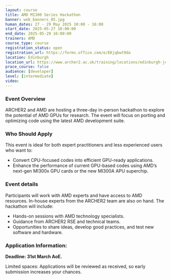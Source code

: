 ```yaml
---
layout: course
title: AMD MI300 Series Hackathon
banner: web_banners_05.jpg 
human_dates: 27 - 29 May 2025 10:00 - 16:00  
start_date: 2025-05-27 10:00:00
end_date: 2025-05-29 16:00:00
trainers: AMD
course_type: course
registration_status: open
registration_url: https://forms.office.com/e/EKjqbwt9da 
location: Edinburgh
location_url: https://www.archer2.ac.uk/training/locations/edinburgh-jcmb
prace_course: false
audience: [developer]
level: [intermediate]
video: 
---
```


### Event Overview
ARCHER2 and AMD are hosting a three-day in-person hackathon to explore the
potential of AMD GPUs for research. The event will focus on porting and
optimizing code using the latest AMD development suite.

### Who Should Apply

This event is ideal for both expert practitioners and less experienced users who want to:
 - Convert CPU-focused codes into efficient GPU-ready applications.
 - Enhance the performance of current GPU-based codes using AMD’s next-gen MI300x GPU cards or the new MI300A APU superchip.

### Event details

Participants will work with AMD experts and have access to AMD resources. In-house experts from the ARCHER2 team are also on hand. The hackathon will include:
 - Hands-on sessions with AMD technology specialists.
 - Guidance from ARCHER2 RSE and technical teams.
 - Opportunities to share ideas, develop good practices, and test new software and hardware.

### Application Information:
**Deadline: 31st March AoE.**

Limited spaces: Applications will be reviewed as received, so early submission increases your chances.


<section id="service">

 
<!--

<h2><a name="materials">Course materials</a></h2>



    <div class="row ">	

		
      <div class="col-xs-6 col-sm-4">
        <a class="ar2_linkbox ar2_linkbox-green" 
          href="https://github.com/adrianjhpc/archer2-cpp ">
          <strong>Course materials</strong> 
        </a>
      </div>


 
      <div class="col-xs-6 col-sm-4">
        <a class="ar2_linkbox ar2_linkbox-teal" 
          href="https://pad.archer2.ac.uk/p/250423-modern-c ">
          <strong>Course Chat</strong>       
        </a>
      </div>
		

 	</div>
		
	-->
			 
<!--
 		
<h2><a name="videos">Videos</a></h2>

<h3>Session 1</h3>

<div>
	<iframe title="Video" width="560" height="315" src="https://www.youtube.com/embed/bByoHlKbjGA" frameborder="0" allow="accelerometer; autoplay; encrypted-media; gyroscope; picture-in-picture" allowfullscreen></iframe>
</div>


<h3>Session 2</h3>

<div>
	<iframe title="Video" width="560" height="315" src="https://www.youtube.com/embed/RXFMWWzchHQ" frameborder="0" allow="accelerometer; autoplay; encrypted-media; gyroscope; picture-in-picture" allowfullscreen></iframe>
</div>



<h3>Session 3</h3>

<div>
	<iframe title="Video" width="560" height="315" src="https://www.youtube.com/embed/FEVgrr6KaL4 " frameborder="0" allow="accelerometer; autoplay; encrypted-media; gyroscope; picture-in-picture" allowfullscreen></iframe>
</div>



<h3>Session 4</h3>

<div>
	<iframe title="Video" width="560" height="315" src="https://www.youtube.com/embed/dehb3Lq-0Ig " frameborder="0" allow="accelerometer; autoplay; encrypted-media; gyroscope; picture-in-picture" allowfullscreen></iframe>
</div>


-->


<!--

<h2><a name="feedback">Feedback</a></h2>


    <div class="row ">	

      <div class="col-xs-6 col-sm-4">
        <a class="ar2_linkbox ar2_linkbox-teal" 


		   href="https://www.archer2.ac.uk/training/feedback/?course=250304-modern-c"

		>
          <strong>Feedback</strong><br/>
          Please let us know what was great about this course and anything we can improve
        </a>
      </div>
    </div>
	
-->

</section>



